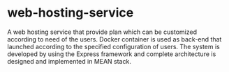 # web-hosting-service
A web hosting service that provide plan which can be customized according to need of the users. Docker container is used as back-end that launched according to the specified configuration of users. The system is developed by using the Express framework and complete architecture is designed and implemented in MEAN stack.
